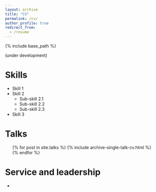 ```yaml
---
layout: archive
title: "CV"
permalink: /cv/
author_profile: true
redirect_from:
  - /resume
---
```


{% include base_path %}


(under development)

  
Skills
======
* Skill 1
* Skill 2
  * Sub-skill 2.1
  * Sub-skill 2.2
  * Sub-skill 2.3
* Skill 3

  
Talks
======
  <ul>{% for post in site.talks %}
    {% include archive-single-talk-cv.html %}
  {% endfor %}</ul>
  
  
Service and leadership
======
* 
